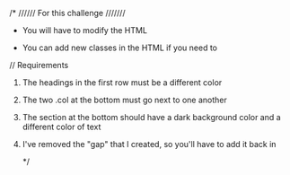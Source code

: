 /* 
////// For this challenge ///////

- You will have to modify the HTML

- You can add new classes in the HTML
  if you need to

// Requirements
1. The headings in the first row must be
   a different color
2. The two .col at the bottom must go next
   to one another
3. The section at the bottom should have
   a dark background color and a different
   color of text
4. I've removed the "gap" that I created,
   so you'll have to add it back in

   */
